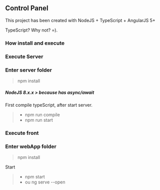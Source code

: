 





## Control Panel

This project has been created with NodeJS + TypeScript + AngularJS 5+

TypeScript? Why not? =).

### <i class="icon-hdd"></i> How install and execute

### Execute Server
### Enter server folder

> npm install

##### NodeJS 8.x.x > because has async/await

 First compile typeScript, after start server.
 > - npm run compile
 > - npm run start

### Execute front

### Enter webApp folder

> npm install

 Start
 > - npm start
 > - ou ng serve --open 
 
